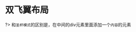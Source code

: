 # 双飞翼布局

?> 和`圣杯模式`的区别是，在中间的div元素里面添加一个`内容`的元素

<vuep template="#demo1" class="full-page"></vuep>
<script v-pre type="text/x-template" id="demo1">
<style>
  .root{
    width: 90%;
    margin: 30px auto;
  }
  header,footer{
    height: 100px;
    background: #D2B48C;
    text-align: center;
    line-height: 100px;
  }
  footer{
    clear: both;
  }
  .container{
    overflow: hidden;
  }
  .container > div{
    float: left;
  }
  .container .middle{
    width: 100%;
    background: #FCFAF3;
    margin-bottom: -9999px;
    padding-bottom: 9999px;
  }
  .container .middle .main{
    margin: 0 200px;
    background: #ccc;
  }
  .container .left{
    width: 150px;
    background: #BC8F8F;
    margin-left: -100%;
    margin-bottom: -9999px;
    padding-bottom: 9999px;
  }
  .container .right{
    width: 150px;
    background: #657C89;
    margin-left: -150px;
    margin-bottom: -9999px;
    padding-bottom: 9999px;
  }
</style>
<template>
  <div class="root">
    <header>我是header</header>
    <div class="container">
      <div class="middle">
        <div class="main">
        我是middle
        蒹葭苍苍，白露为霜。所谓伊人，在水一方。
        溯洄从之，道阻且长。溯游从之，宛在水中央。
        蒹葭萋萋，白露未晞。所谓伊人，在水之湄。
        溯洄从之，道阻且跻。溯游从之，宛在水中坻。
        蒹葭采采，白露未已。所谓伊人，在水之涘。
        溯洄从之，道阻且右。溯游从之，宛在水中沚。
        </div>
      </div>
      <div class="left">
        我是left<br/>
        译文
河边芦苇青苍苍，秋深露水结成霜。 意中之人在何处？就在河水那一方。
逆着流水去找她，道路险阻又太长。 顺着流水去找她，仿佛在那水中央。
河边芦苇密又繁，清晨露水未曾干。 意中之人在何处?就在河岸那一边。
逆着流水去找她，道路险阻攀登难。 顺着流水去找她，仿佛就在水中滩。
河边芦苇密稠稠，早晨露水未全收。 意中之人在何处?就在水边那一头。
逆着流水去找她，道路险阻曲难求。 顺着流水去找她，仿佛就在水中洲。
      </div>
      <div class="right">
        我是right
      </div>
    </div>
    <footer>我是footer</footer>
  </div>
</template>
<script></script>
</script>
